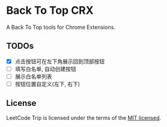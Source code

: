 # Back To Top CRX

A Back To Top tools for Chrome Extensions.

## TODOs

- [x] 点击按钮可在左下角展示回到顶部按钮
- [ ] 填写白名单, 自动创建按钮
- [ ] 展示白名单列表
- [ ] 按钮位置自定义(左下, 右下)

## License

LeetCode Trip is licensed under the terms of the [MIT licensed](https://opensource.org/licenses/MIT).
